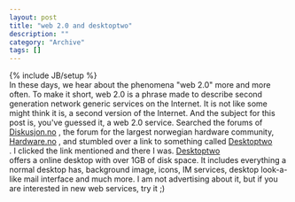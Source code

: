 ```yaml
--- 
layout: post 
title: "web 2.0 and desktoptwo"
description: ""
category: "Archive"
tags: []
---
```

{% include JB/setup %}  
In these days, we hear about the phenomena "web 2.0" more and more often. To make it short, web 2.0 is a phrase made to describe second generation network generic services on the Internet. It is not like some might think it is, a second version of the Internet. And the subject for this post is, you've guessed it, a web 2.0 service.
 Searched the forums of <a href="http://www.diskusjon.no">Diskusjon.no</a> , the forum for the largest norwegian hardware community, <a href="http://www.hardware.no">Hardware.no</a> , and stumbled over a link to something called <a href="http://desktoptwo.com/">Desktoptwo</a> <br/>. I clicked the link mentioned and there I was. <a href="http://desktoptwo.com/">Desktoptwo</a> <br/> offers a online desktop with over 1GB of disk space. It includes everything a normal desktop has, background image, icons, IM services, desktop look-a-like mail interface and much more. I am not advertising about it, but if you are interested in new web services, try it ;)
